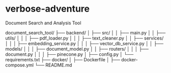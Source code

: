 # verbose-adventure
Document Search and Analysis Tool


document_search_tool/
├── backend/
│   ├── src/
│   │   ├── main.py
│   │   ├── utils/
│   │   │   ├── pdf_loader.py
│   │   │   ├── text_cleaner.py
│   │   ├── services/
│   │   │   ├── embedding_service.py
│   │   │   ├── vector_db_service.py
│   │   ├── models/
│   │   │   ├── document_model.py
│   │   ├── routers/
│   │   │   ├── document.py
│   │   │   ├── pinecone.py
│   ├── config.py
│   └── requirements.txt
├── docker/
│   ├── Dockerfile
│   ├── docker-compose.yml
└── README.md
